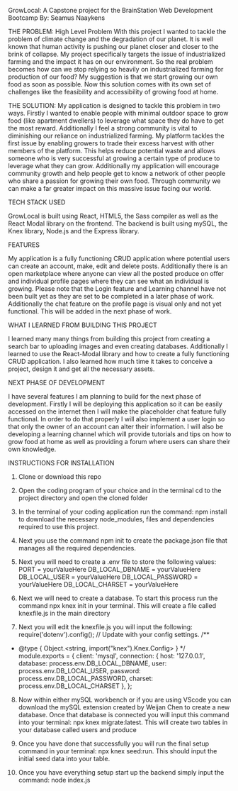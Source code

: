 GrowLocal: A Capstone project for the BrainStation Web Development Bootcamp 
By: Seamus Naaykens

THE PROBLEM:
High Level Problem
With this project I wanted to tackle the problem of climate change and the degradation of our planet. It is well known that human activity is pushing our planet closer and closer to the brink of collapse. My project specifically targets the issue of industrialized farming and the impact it has on our environment. So the real problem becomes how can we stop relying so heavily on industrialized farming for production of our food? My suggestion is that we start growing our own food as soon as possible. Now this solution comes with its own set of challenges like the feasibility and accessibility of growing food at home.

THE SOLUTION:
My application is designed to tackle this problem in two ways. Firstly I wanted to enable people with minimal outdoor space to grow food (like apartment dwellers) to leverage what space they do have to get the most reward. Additionally I feel a strong community is vital to diminishing our reliance on industrialized farming. My platform tackles the first issue by enabling growers to trade their excess harvest with other members of the platform. This helps reduce potential waste and allows someone who is very successful at growing a certain type of produce to leverage what they can grow. Additionally my application will encourage community growth and help people get to know a network of other people who share a passion for growing their own food. Through community we can make a far greater impact on this massive issue facing our world. 




TECH STACK USED

GrowLocal is built using React, HTML5, the Sass compiler as well as the React Modal library on the frontend. The backend is built using mySQL, the Knex library, Node.js and the Express library.  

FEATURES

My application is a fully functioning CRUD application where potential users can create an account, make, edit and delete posts. Additionally there is an open  marketplace where anyone can view all the posted produce on offer and individual profile pages where they can see what an individual is growing. 
Please note that the Login feature and Learning channel have not been built yet as they are set to be completed in a later phase of work. Additionally the chat feature on the profile page is visual only and not yet functional. This will be added in the next phase of work.

WHAT I LEARNED FROM BUILDING THIS PROJECT

I learned many many things from building this project from creating a search bar to uploading images and even creating databases. Additionally I learned to use the React-Modal library and how to create a fully functioning CRUD application. I also learned how much time it takes to conceive a project, design it and get all the necessary assets. 

NEXT PHASE OF DEVELOPMENT

I have several features I am planning to build for the next phase of development. Firstly I will be deploying this application so it can be easily accessed on the internet then I will make the placeholder chat feature fully functional. In order to do that properly I will also implement a user login so that only the owner of an account can alter their information. I will also be developing a learning channel which will provide tutorials and tips on how to grow food at home as well as providing a forum where users can share their own knowledge. 


INSTRUCTIONS FOR INSTALLATION

1. Clone or download this repo 

2. Open the coding program of your choice and in the terminal cd to the project directory and open the cloned folder

3. In the terminal of your coding application run the command: npm install to download the necessary node_modules, files and dependencies required to use this project. 

4. Next you use the command npm init to create the package.json file that manages all the required dependencies. 

5. Next you will need to create a .env file to store the following values: 
PORT = yourValueHere
DB_LOCAL_DBNAME =  yourValueHere
DB_LOCAL_USER =  yourValueHere
DB_LOCAL_PASSWORD =  yourValueHere
DB_LOCAL_CHARSET =  yourValueHere

6. Next we will need to create a database. To start this process run the command npx knex init in your terminal. This will create a file called knexfile.js in the main directory

7. Next you will edit the knexfile.js you will input the following:
require('dotenv').config();
// Update with your config settings.
/**
 * @type { Object.<string, import("knex").Knex.Config> }
 */
module.exports = {
  client: 'mysql',
  connection: {
    host: '127.0.0.1',
    database: process.env.DB_LOCAL_DBNAME,
    user: process.env.DB_LOCAL_USER,
    password: process.env.DB_LOCAL_PASSWORD,
    charset: process.env.DB_LOCAL_CHARSET
  },
};

8. Now  within either mySQL workbench or if you are using VScode you can download the mySQL extension created by Weijan Chen to create a new database.
Once that database is connected you will input this command into your terminal: npx knex migrate:latest. This will create two tables in your database called users and produce

9. Once you have done that successfully you will run the final setup command in your terminal: npx knex seed:run. This should input the initial seed data into your table.

10. Once you have everything setup start up the backend simply input the command: node index.js 
